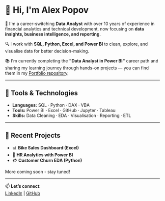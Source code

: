 # 👋 Hi, I'm Alex Popov

💼 I'm a career-switching **Data Analyst** with over 10 years of experience in financial analytics and technical development, now focusing on **data insights, business intelligence, and reporting**.

🔍 I work with **SQL, Python, Excel, and Power BI** to clean, explore, and visualise data for better decision-making.

📚 I'm currently completing the **"Data Analyst in Power BI"** career path and sharing my learning journey through hands-on projects — you can find them in my [Portfolio repository](https://github.com/AlexPopov88/Portfolio).

---

## 🚀 Tools & Technologies
- **Languages:** SQL · Python · DAX · VBA
- **Tools:** Power BI · Excel · GitHub · Jupyter · Tableau
- **Skills:** Data Cleaning · EDA · Visualisation · Reporting · ETL

---

## 📌 Recent Projects
- 📊 **Bike Sales Dashboard (Excel)**
- 👥 **HR Analytics with Power BI**
- 💳 **Customer Churn EDA (Python)**

More coming soon - stay tuned!

---

📫 **Let’s connect**:  
[LinkedIn](https://www.linkedin.com/in/aleksandrpopov88) | [GitHub](https://github.com/AlexPopov88)

